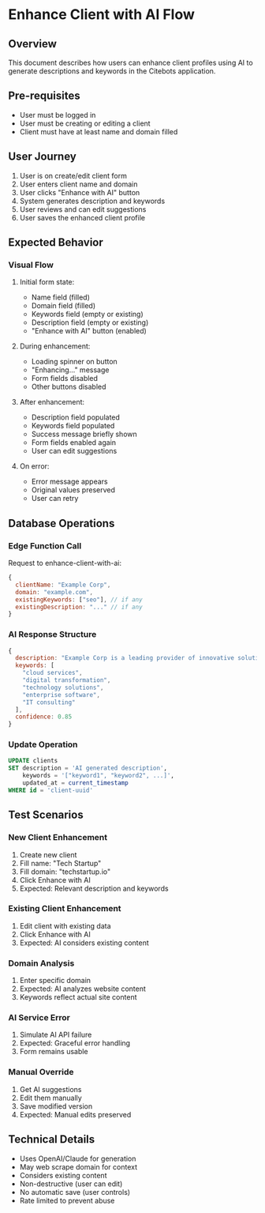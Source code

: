 # Enhance Client with AI Flow

## Overview
This document describes how users can enhance client profiles using AI to generate descriptions and keywords in the Citebots application.

## Pre-requisites
- User must be logged in
- User must be creating or editing a client
- Client must have at least name and domain filled

## User Journey
1. User is on create/edit client form
2. User enters client name and domain
3. User clicks "Enhance with AI" button
4. System generates description and keywords
5. User reviews and can edit suggestions
6. User saves the enhanced client profile

## Expected Behavior

### Visual Flow
1. Initial form state:
   - Name field (filled)
   - Domain field (filled)
   - Keywords field (empty or existing)
   - Description field (empty or existing)
   - "Enhance with AI" button (enabled)

2. During enhancement:
   - Loading spinner on button
   - "Enhancing..." message
   - Form fields disabled
   - Other buttons disabled

3. After enhancement:
   - Description field populated
   - Keywords field populated
   - Success message briefly shown
   - Form fields enabled again
   - User can edit suggestions

4. On error:
   - Error message appears
   - Original values preserved
   - User can retry

## Database Operations

### Edge Function Call
Request to enhance-client-with-ai:
```javascript
{
  clientName: "Example Corp",
  domain: "example.com",
  existingKeywords: ["seo"], // if any
  existingDescription: "..." // if any
}
```

### AI Response Structure
```javascript
{
  description: "Example Corp is a leading provider of innovative solutions in the technology sector, specializing in cloud services and digital transformation.",
  keywords: [
    "cloud services",
    "digital transformation",
    "technology solutions",
    "enterprise software",
    "IT consulting"
  ],
  confidence: 0.85
}
```

### Update Operation
```sql
UPDATE clients 
SET description = 'AI generated description',
    keywords = '["keyword1", "keyword2", ...]',
    updated_at = current_timestamp
WHERE id = 'client-uuid'
```

## Test Scenarios

### New Client Enhancement
1. Create new client
2. Fill name: "Tech Startup"
3. Fill domain: "techstartup.io"
4. Click Enhance with AI
5. Expected: Relevant description and keywords

### Existing Client Enhancement
1. Edit client with existing data
2. Click Enhance with AI
3. Expected: AI considers existing content

### Domain Analysis
1. Enter specific domain
2. Expected: AI analyzes website content
3. Keywords reflect actual site content

### AI Service Error
1. Simulate AI API failure
2. Expected: Graceful error handling
3. Form remains usable

### Manual Override
1. Get AI suggestions
2. Edit them manually
3. Save modified version
4. Expected: Manual edits preserved

## Technical Details
- Uses OpenAI/Claude for generation
- May web scrape domain for context
- Considers existing content
- Non-destructive (user can edit)
- No automatic save (user controls)
- Rate limited to prevent abuse